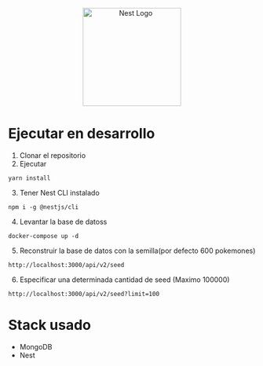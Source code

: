 <p align="center">
  <a href="http://nestjs.com/" target="blank"><img src="https://nestjs.com/img/logo-small.svg" width="200" alt="Nest Logo" /></a>
</p>

# Ejecutar en desarrollo
1. Clonar el repositorio
2. Ejecutar
```
yarn install
```
3. Tener Nest CLI instalado
```
npm i -g @nestjs/cli
```
4. Levantar la base de datoss
```
docker-compose up -d
```
5. Reconstruir la base de datos con la semilla(por defecto 600 pokemones)
```
http://localhost:3000/api/v2/seed
```
6. Especificar una determinada cantidad de seed (Maximo 100000)
```
http://localhost:3000/api/v2/seed?limit=100
```
# Stack usado
* MongoDB
* Nest
